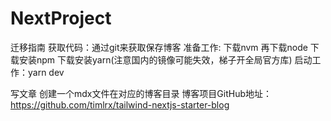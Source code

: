 # NextProject

迁移指南
获取代码：通过git来获取保存博客
准备工作: 下载nvm  再下载node  下载安装npm  下载安装yarn(注意国内的镜像可能失效，梯子开全局官方库)
启动工作：yarn dev


写文章
创建一个mdx文件在对应的博客目录
博客项目GitHub地址：https://github.com/timlrx/tailwind-nextjs-starter-blog